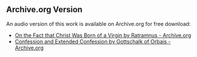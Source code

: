 ## Archive.org Version

An audio version of this work is available on Archive.org for free download:

* [On the Fact that Christ Was Born of a Virgin by Ratramnus - Archive.org](https://archive.org/details/on-the-fact-that-christ-was-born-of-a-virgin)
* [Confession and Extended Confession by Gottschalk of Orbais - Archive.org](https://archive.org/details/confession-and-extended-confession)